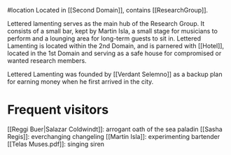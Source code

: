 #location 
Located in [[Second Domain]], contains [[ResearchGroup]].

Lettered lamenting serves as the main hub of the Research Group. It consists of a small bar, kept by Martin Isla, a small stage for musicians to perform and a lounging area for long-term guests to sit in. Lettered Lamenting is located within the 2nd Domain, and is parnered with [[Hotel]], located in the 1st Domain and serving as a safe house for compromised or wanted research members.

Lettered Lamenting was founded by [[Verdant Selemno]] as a backup plan for earning money when he first arrived in the city.

# Frequent visitors
[[Reggi Buer|Salazar Coldwindt]]: arrogant oath of the sea paladin
[[Sasha Regis]]: everchanging changeling 
[[Martin Isla]]: experimenting bartender
[[Telas Muses.pdf]]: singing siren
